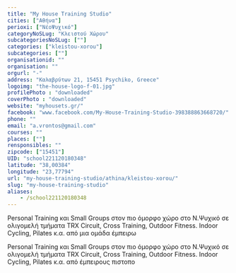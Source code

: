 ```yaml
---
title: "My House Training Studio"
cities: ["Αθήνα"]
perioxi: ["ΝέοΨυχικό"]
categoryNoSLug: "Κλειστού Χώρου"
subcategoriesNoSLug: [""]
categories: ["kleistou-xorou"]
subcategories: [""]
organisationid: ""
organisation: ""
orgurl: "-"
address: "Καλαβρύτων 21, 15451 Psychiko, Greece"
logoimg: "the-house-logo-f-01.jpg"
profilePhoto : "downloaded"
coverPhoto : "downloaded"
website: "myhousets.gr/"
facebook: "www.facebook.com/My-House-Training-Studio-398388863668720/"
phone: ""
email: "a.vrontos@gmail.com"
courses: ""
places: [""]
rensponsibles: ""
zipcode: ["15451"]
UID: "school221120180348"
latitude: "38,00384"
longitude: "23,77794"
url: "my-house-training-studio/athina/kleistou-xorou/"
slug: "my-house-training-studio"
aliases:
    - /school221120180348
---
```



Personal Training και Small Groups στον πιο όμορφο χώρο στο Ν.Ψυχικό σε ολιγομελή τμήματα TRX Circuit, Cross Training, Outdoor Fitness. Indoor Cycling, Pilates κ.α. από μια ομάδα έμπειρω

Personal Training και Small Groups στον πιο όμορφο χώρο στο Ν.Ψυχικό σε ολιγομελή τμήματα TRX Circuit, Cross Training, Outdoor Fitness. Indoor Cycling, Pilates κ.α. από έμπειρους πιστοπο